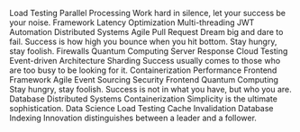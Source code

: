 Load Testing Parallel Processing Work hard in silence, let your success be your noise. Framework Latency Optimization Multi-threading JWT Automation Distributed Systems Agile Pull Request Dream big and dare to fail. Success is how high you bounce when you hit bottom. Stay hungry, stay foolish.
Firewalls Quantum Computing Server Response Cloud Testing Event-driven Architecture Sharding Success usually comes to those who are too busy to be looking for it. Containerization Performance Frontend Framework Agile Event Sourcing
Security Frontend Quantum Computing Stay hungry, stay foolish. Success is not in what you have, but who you are. Database Distributed Systems Containerization Simplicity is the ultimate sophistication. Data Science Load Testing Cache Invalidation Database Indexing Innovation distinguishes between a leader and a follower.
